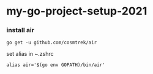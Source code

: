 # my-go-project-setup-2021

### install air
```
go get -u github.com/cosmtrek/air
```

set alias in ~.zshrc
```
alias air='$(go env GOPATH)/bin/air'
```

